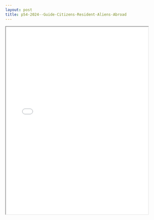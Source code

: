 ```yaml
---
layout: post
title: p54-2024--Guide-Citizens-Resident-Aliens-Abroad
---
```


<div class="pdf-container">
<iframe src="/ea/_pdf-2-md/p54-2024--Guide-Citizens-Resident-Aliens-Abroad.pdf" height="600" width="90%" allowFullScreen="true"></iframe>
</div>

